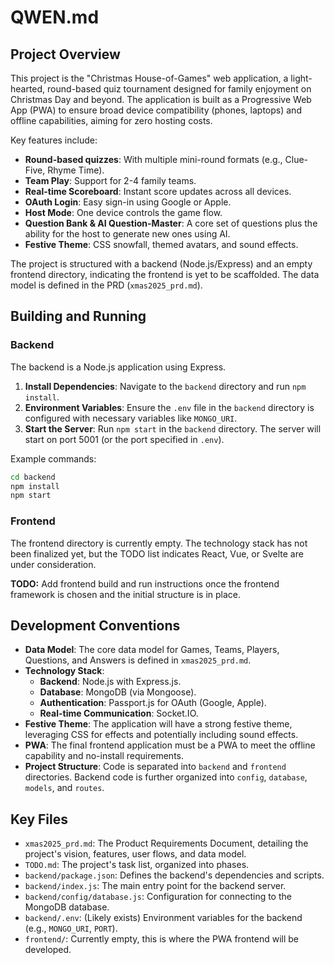# QWEN.md

## Project Overview

This project is the "Christmas House-of-Games" web application, a light-hearted, round-based quiz tournament designed for family enjoyment on Christmas Day and beyond. The application is built as a Progressive Web App (PWA) to ensure broad device compatibility (phones, laptops) and offline capabilities, aiming for zero hosting costs.

Key features include:
*   **Round-based quizzes**: With multiple mini-round formats (e.g., Clue-Five, Rhyme Time).
*   **Team Play**: Support for 2-4 family teams.
*   **Real-time Scoreboard**: Instant score updates across all devices.
*   **OAuth Login**: Easy sign-in using Google or Apple.
*   **Host Mode**: One device controls the game flow.
*   **Question Bank & AI Question-Master**: A core set of questions plus the ability for the host to generate new ones using AI.
*   **Festive Theme**: CSS snowfall, themed avatars, and sound effects.

The project is structured with a backend (Node.js/Express) and an empty frontend directory, indicating the frontend is yet to be scaffolded. The data model is defined in the PRD (`xmas2025_prd.md`).

## Building and Running

### Backend

The backend is a Node.js application using Express.

1.  **Install Dependencies**: Navigate to the `backend` directory and run `npm install`.
2.  **Environment Variables**: Ensure the `.env` file in the `backend` directory is configured with necessary variables like `MONGO_URI`.
3.  **Start the Server**: Run `npm start` in the `backend` directory. The server will start on port 5001 (or the port specified in `.env`).

Example commands:
```bash
cd backend
npm install
npm start
```

### Frontend

The frontend directory is currently empty. The technology stack has not been finalized yet, but the TODO list indicates React, Vue, or Svelte are under consideration.

**TODO:** Add frontend build and run instructions once the frontend framework is chosen and the initial structure is in place.

## Development Conventions

*   **Data Model**: The core data model for Games, Teams, Players, Questions, and Answers is defined in `xmas2025_prd.md`.
*   **Technology Stack**:
    *   **Backend**: Node.js with Express.js.
    *   **Database**: MongoDB (via Mongoose).
    *   **Authentication**: Passport.js for OAuth (Google, Apple).
    *   **Real-time Communication**: Socket.IO.
*   **Festive Theme**: The application will have a strong festive theme, leveraging CSS for effects and potentially including sound effects.
*   **PWA**: The final frontend application must be a PWA to meet the offline capability and no-install requirements.
*   **Project Structure**: Code is separated into `backend` and `frontend` directories. Backend code is further organized into `config`, `database`, `models`, and `routes`.

## Key Files

*   `xmas2025_prd.md`: The Product Requirements Document, detailing the project's vision, features, user flows, and data model.
*   `TODO.md`: The project's task list, organized into phases.
*   `backend/package.json`: Defines the backend's dependencies and scripts.
*   `backend/index.js`: The main entry point for the backend server.
*   `backend/config/database.js`: Configuration for connecting to the MongoDB database.
*   `backend/.env`: (Likely exists) Environment variables for the backend (e.g., `MONGO_URI`, `PORT`).
*   `frontend/`: Currently empty, this is where the PWA frontend will be developed.